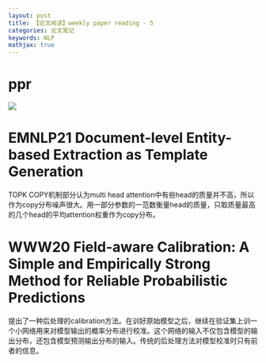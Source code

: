 ```yaml
---
layout: post
title: 【论文阅读】weekly paper reading - 5
categories: 论文笔记
keywords: NLP
mathjax: true
---
```


# ppr

![](/images/blog/2022-12-01.png)




# EMNLP21 Document-level Entity-based Extraction as Template Generation


TOPK COPY机制部分认为multi head attention中有些head的质量并不高，所以作为copy分布噪声很大。用一部分参数的一范数衡量head的质量，只取质量最高的几个head的平均attention权重作为copy分布。  



# WWW20 Field-aware Calibration: A Simple and Empirically Strong Method for Reliable Probabilistic Predictions  

提出了一种后处理的calibration方法。在训好原始模型之后，继续在验证集上训一个小网络用来对模型输出的概率分布进行校准。这个网络的输入不仅包含模型的输出分布，还包含模型预测输出分布的输入。传统的后处理方法对模型校准时只有前者的信息。
